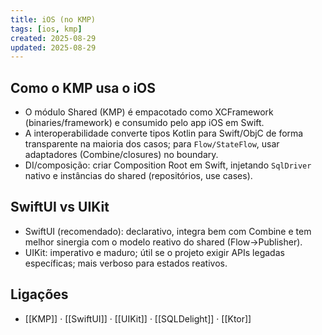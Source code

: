 ```yaml
---
title: iOS (no KMP)
tags: [ios, kmp]
created: 2025-08-29
updated: 2025-08-29
---
```


## Como o KMP usa o iOS
- O módulo Shared (KMP) é empacotado como XCFramework (binaries/framework) e consumido pelo app iOS em Swift.
- A interoperabilidade converte tipos Kotlin para Swift/ObjC de forma transparente na maioria dos casos; para `Flow/StateFlow`, usar adaptadores (Combine/closures) no boundary.
- DI/composição: criar Composition Root em Swift, injetando `SqlDriver` nativo e instâncias do shared (repositórios, use cases).

## SwiftUI vs UIKit
- SwiftUI (recomendado): declarativo, integra bem com Combine e tem melhor sinergia com o modelo reativo do shared (Flow→Publisher).
- UIKit: imperativo e maduro; útil se o projeto exigir APIs legadas específicas; mais verboso para estados reativos.

## Ligações
- [[KMP]] · [[SwiftUI]] · [[UIKit]] · [[SQLDelight]] · [[Ktor]]
